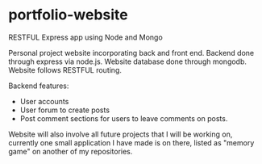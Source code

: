 # portfolio-website
RESTFUL Express app using Node and Mongo

Personal project website incorporating back and front end. Backend done through express via node.js. Website database done through mongodb. Website follows RESTFUL routing.

Backend features:
  - User accounts
  - User forum to create posts
  - Post comment sections for users to leave comments on posts. 
  
  Website will also involve all future projects that I will be working on, currently one small application I have made is on there, listed   as "memory game" on another of my repositories.
